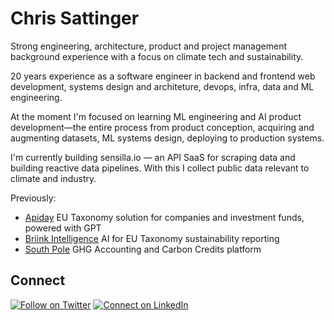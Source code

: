 # Chris Sattinger

Strong engineering, architecture, product and project management background experience with a focus on climate tech and sustainability.

20 years experience as a software engineer in backend and frontend web development, systems design and architeture, devops, infra, data and ML engineering.

At the moment I'm focused on learning ML engineering and AI product development—the entire process from product conception, acquiring and augmenting datasets, ML systems design, deploying to production systems.

I'm currently building sensilla.io — an API SaaS for scraping data and building reactive data pipelines. With this I collect public data relevant to climate and industry.

Previously:

- [Apiday](https://www.apiday.com/) EU Taxonomy solution for companies and investment funds, powered with GPT 
- [Briink Intelligence](https://www.briink.com) AI for EU Taxonomy sustainability reporting
- [South Pole](https://www.southpole.com/) GHG Accounting and Carbon Credits platform

## Connect

[![Follow on Twitter](https://img.shields.io/badge/--twitter?label=Twitter&logo=Twitter&style=social)](https://twitter.com/crucialfelix) [![Connect on LinkedIn](https://img.shields.io/badge/--linkedin?label=LinkedIn&logo=LinkedIn&style=social)](https://www.linkedin.com/in/chrissattinger/)
